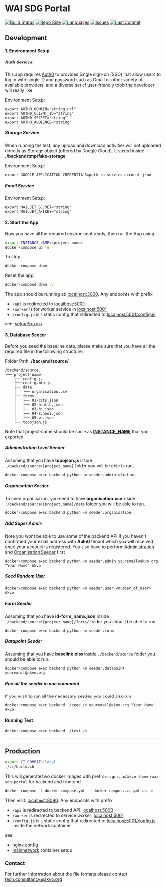 # WAI SDG Portal

[![Build Status](https://akvo.semaphoreci.com/badges/wai-sdg-portal/branches/main.svg?style=shields)](https://akvo.semaphoreci.com/projects/wai-sdg-portal) [![Repo Size](https://img.shields.io/github/repo-size/akvo/wai-sdg-portal)](https://img.shields.io/github/repo-size/akvo/wai-sdg-portal) [![Languages](https://img.shields.io/github/languages/count/akvo/wai-sdg-portal
)](https://img.shields.io/github/languages/count/akvo/wai-sdg-portal
) [![Issues](https://img.shields.io/github/issues/akvo/wai-sdg-portal
)](https://img.shields.io/github/issues/akvo/wai-sdg-portal
) [![Last Commit](https://img.shields.io/github/last-commit/akvo/wai-sdg-portal/main
)](https://img.shields.io/github/last-commit/akvo/wai-sdg-portal/main)

## Development

#### 1. Environment Setup

##### Auth Service

This app requires [Auth0](https://auth0.com) to provides Single sign-on (SSO) that allow users to log in with single ID and password such as Gmail or other variety of available providers, and a diverse set of user-friendly tools the developer will really like.

Environment Setup:
```
export AUTH0_DOMAIN="string_url"
export AUTH0_CLIENT_ID="string"
export AUTH0_SECRET="string"
export AUTH0_AUDIENCE="string"
```

##### Storage Service

When running the test, any upload and download activities will not uploaded directly as Storage object (offered by Google Cloud). It stored inside **./backend/tmp/fake-storage**

Environment Setup:
```
export GOOGLE_APPLICATION_CREDENTIALS=path_to_service_account.json
```

##### Email Service
Environment Setup:
```
export MAILJET_SECRET="string"
export MAILJET_APIKEY="string"
```

#### 2. Start the App

Now you have all the required environment ready, then run the App using:

```bash
export INSTANCE_NAME=<project-name>
docker-compose up -d
```

To stop:

```bash
docker-compose down
```

Reset the app:

```bash
docker-compose down -v
```

The app should be running at: [localhost:3000](http://localhost:3000). Any endpoints with prefix
- `/api` is redirected to [localhost:5000](http://localhost:5000)
- `/worker` is for worker service in [localhost:5001](http://localhost:5001)
- `/config.js` is a static config that redirected to [localhost:5001/config.js](http://localhost:5000/config.js)

see: [setupProxy.js](https://github.com/akvo/wai-sdg-portal/blob/main/frontend/src/setupProxy.js)

#### 3. Database Seeder

Before you seed the baseline data, please make sure that you have all the required file in the following structure:

Folder Path: **/backend/source/**

```
/backend/source.
└── project-name
    ├── config.js
    ├── config.min.js
    ├── data
    │   └── organisation.csv
    ├── forms
    │   ├── 01-clts.json
    │   ├── 02-health.json
    │   ├── 03-hh.json
    │   ├── 04-school.json
    │   └── 05-wp.json
    └── topojson.js

```
Note that project-name should be same as [**INSTANCE_NAME**](#2.-start-the-app) that you exported

##### Administration Level Seeder
Assuming that you have **topojson.js** inside `./backend/source/{project_name}` folder you will be able to run.
```
docker-compose exec backend python -m seeder.administration
```
##### Organisation Seeder
To seed organisation, you need to have **organisation.csv** inside `./backend/source/{project_name}/data` folder you will be able to run.
```
docker-compose exec backend python -m seeder.organisation
```
##### Add Super Admin
Note you wont be able to use some of the backend API if you haven't confirmed your email address with **Auth0** tenant which you will received once your account is registered. You also have to perform [Administration](#administration-level-seeder) and [Organisation Seeder](#organisation-seeder) first
```
docker-compose exec backend python -m seeder.admin youremail@akvo.org "Your Name" Akvo
```
##### Seed Random User
```
docker-compose exec backend python -m seeder.user <number_of_user> Akvo
```
##### Form Seeder
Assuming that you have **id-form_name.json** inside `./backend/source/{project_name}/forms/` folder you should be able to run.
```
docker-compose exec backend python -m seeder.form
```
##### Datapoint Seeder
Assuming that you have **baseline.xlsx** inside `./backend/source` folder you should be able to run.
```
docker-compose exec backend python -m seeder.datapoint youremail@akvo.org
```
##### Run all the seeder in one command
If you wish to run all the necessary seeder, you could also run
```
docker-compose exec backend ./seed.sh youremail@akvo.org "Your Name" Akvo
```

#### Running Test

```bash
docker-compose exec backend ./test.sh
```
-----------------

## Production

```bash
export CI_COMMIT='local'
./ci/build.sh
```
This will generate two docker images with prefix `eu.gcr.io/akvo-lumen/wai-sdg-portal` for backend and frontend

```bash
docker-compose -f docker-compose.yml -f docker-compose.ci.yml up -d
```

Then visit: [localhost:8080](http://localhost:8080). Any endpoints with prefix
- `/api` is redirected to backend API: [localhost:5000](http://localhost:5000)
- `/worker` is redirected to service worker: [localhost:5001](http://localhost:5001)
- `/config.js` is a static config that redirected to [localhost:5001/config.js](http://localhost:5000/config.js)
inside the network container

see:
- [nginx](https://github.com/akvo/wai-sdg-portal/blob/main/frontend/nginx/conf.d/default.conf) config
- [mainnetwork](https://github.com/akvo/wai-sdg-portal/blob/0aa961abd05b3611533f47133aac0fe4f682c2cd/docker-compose.ci.yml#L75-L81) container setup


### Contact

For further information about the file formats please contact tech.consultancy@akvo.org
